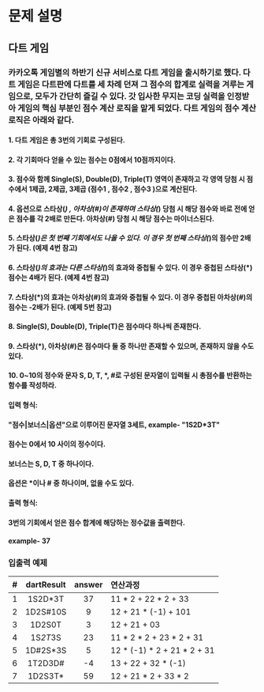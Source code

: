 # 문제 설명
## 다트 게임

### 카카오톡 게임별의 하반기 신규 서비스로 다트 게임을 출시하기로 했다. 다트 게임은 다트판에 다트를 세 차례 던져 그 점수의 합계로 실력을 겨루는 게임으로, 모두가 간단히 즐길 수 있다. 갓 입사한 무지는 코딩 실력을 인정받아 게임의 핵심 부분인 점수 계산 로직을 맡게 되었다. 다트 게임의 점수 계산 로직은 아래와 같다.

#### 1. 다트 게임은 총 3번의 기회로 구성된다.
#### 2. 각 기회마다 얻을 수 있는 점수는 0점에서 10점까지이다.
#### 3. 점수와 함께 Single(S), Double(D), Triple(T) 영역이 존재하고 각 영역 당첨 시 점수에서 1제곱, 2제곱, 3제곱 (점수1 , 점수2 , 점수3 )으로 계산된다.
#### 4. 옵션으로 스타상(*) , 아차상(#)이 존재하며 스타상(*) 당첨 시 해당 점수와 바로 전에 얻은 점수를 각 2배로 만든다. 아차상(#) 당첨 시 해당 점수는 마이너스된다.
#### 5. 스타상(*)은 첫 번째 기회에서도 나올 수 있다. 이 경우 첫 번째 스타상(*)의 점수만 2배가 된다. (예제 4번 참고)
#### 6. 스타상(*)의 효과는 다른 스타상(*)의 효과와 중첩될 수 있다. 이 경우 중첩된 스타상(*) 점수는 4배가 된다. (예제 4번 참고)
#### 7. 스타상(*)의 효과는 아차상(#)의 효과와 중첩될 수 있다. 이 경우 중첩된 아차상(#)의 점수는 -2배가 된다. (예제 5번 참고)
#### 8. Single(S), Double(D), Triple(T)은 점수마다 하나씩 존재한다.
#### 9. 스타상(*), 아차상(#)은 점수마다 둘 중 하나만 존재할 수 있으며, 존재하지 않을 수도 있다.
#### 10. 0~10의 정수와 문자 S, D, T, *, #로 구성된 문자열이 입력될 시 총점수를 반환하는 함수를 작성하라.

#### 입력 형식: 
#### "점수|보너스|옵션"으로 이루어진 문자열 3세트, example- "1S2D*3T"
#### 점수는 0에서 10 사이의 정수이다.
#### 보너스는 S, D, T 중 하나이다.
#### 옵션은 *이나 # 중 하나이며, 없을 수도 있다.

#### 출력 형식:
#### 3번의 기회에서 얻은 점수 합계에 해당하는 정수값을 출력한다.
#### example- 37

### 입출력 예제
| #     | dartResult  | answer|            연산과정           |
| :---: | :---------: | :---: | :-------------------------- |
| 1     | 1S2D*3T     | 37    | 11 * 2 + 22 * 2 + 33        |
| 2	    | 1D2S#10S    | 9     | 12 + 21 * (-1) + 101        | 
| 3	    | 1D2S0T      | 3     | 12 + 21 + 03                |
| 4	    | 1S*2T*3S    | 23    | 11 * 2 * 2 + 23 * 2 + 31    |
| 5	    | 1D#2S*3S    | 5     | 12 * (-1) * 2 + 21 * 2 + 31 |
| 6     | 1T2D3D#     | -4    | 13 + 22 + 32 * (-1)         |
| 7     | 1D2S3T*     | 59    | 12 + 21 * 2 + 33 * 2        |
